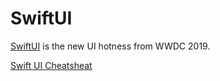# SwiftUI

[SwiftUI](https://developer.apple.com/documentation/swiftui) is the new UI hotness from WWDC 2019.

[Swift UI Cheatsheat](https://github.com/SimpleBoilerplates/SwiftUI-Cheat-Sheet)
